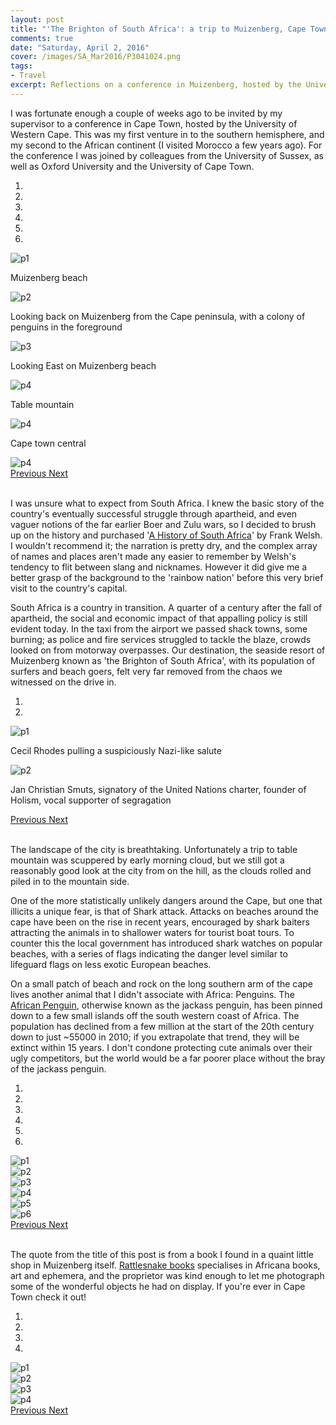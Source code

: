```yaml
---
layout: post
title: "'The Brighton of South Africa': a trip to Muizenberg, Cape Town"
comments: true
date: "Saturday, April 2, 2016"
cover: /images/SA_Mar2016/P3041024.png
tags:
- Travel
excerpt: Reflections on a conference in Muizenberg, hosted by the University of Western Cape
---
```


I was fortunate enough a couple of weeks ago to be invited by my supervisor to a conference in Cape Town, hosted by the University of Western Cape. This was my first venture in to the southern hemisphere, and my second to the African continent (I visited Morocco a few years ago). For the conference I was joined by colleagues from the University of Sussex, as well as Oxford University and the University of Cape Town.


<div id="carousel-example-generic-3" class="carousel slide" data-ride="carousel" data-interval="">
  <!-- Indicators -->
  <ol class="carousel-indicators">
    <li data-target="#carousel-example-generic" data-slide-to="0" class="active"></li>
    <li data-target="#carousel-example-generic" data-slide-to="1"></li>
    <li data-target="#carousel-example-generic" data-slide-to="2"></li>
    <li data-target="#carousel-example-generic" data-slide-to="3"></li>
    <li data-target="#carousel-example-generic" data-slide-to="4"></li>
    <li data-target="#carousel-example-generic" data-slide-to="5"></li>
  </ol>

  <!-- Wrapper for slides -->
  <div class="carousel-inner" role="listbox">
    <div class="item active">
      <img src="/images/SA_Mar2016/P3020977.png" alt="p1">
      <div class="carousel-caption">
        <p>Muizenberg beach</p>
      </div>
    </div>
    <div class="item">
      <img src="/images/SA_Mar2016/P3041024.png" alt="p2">
      <div class="carousel-caption">
        <p>Looking back on Muizenberg from the Cape peninsula, with a colony of penguins in the foreground</p>
      </div>
    </div>
    <div class="item">
      <img src="/images/SA_Mar2016/P3020970.png" alt="p3">
      <div class="carousel-caption">
        <p>Looking East on Muizenberg beach</p>
      </div>
    </div>
    <div class="item">
      <img src="/images/SA_Mar2016/P3051154.png" alt="p4">
      <div class="carousel-caption">
        <p>Table mountain</p>
      </div>
    </div>
    <div class="item">
      <img src="/images/SA_Mar2016/P3051199.png" alt="p4">
      <div class="carousel-caption">
        <p>Cape town central</p>
      </div>
    </div>
    <div class="item">
      <img src="/images/SA_Mar2016/P3051124.png" alt="p4">
    </div>
  </div>

  <!-- Controls -->
  <a class="left carousel-control" href="#carousel-example-generic-3" role="button" data-slide="prev">
    <span class="glyphicon glyphicon-chevron-left" aria-hidden="true"></span>
    <span class="sr-only">Previous</span>
  </a>
  <a class="right carousel-control" href="#carousel-example-generic-3" role="button" data-slide="next">
    <span class="glyphicon glyphicon-chevron-right" aria-hidden="true"></span>
    <span class="sr-only">Next</span>
  </a>
</div>
<br>

I was unsure what to expect from South Africa. I knew the basic story of the country's eventually successful struggle through apartheid, and even vaguer notions of the far earlier Boer and Zulu wars, so I decided to brush up on the history and purchased '[A History of South Africa](https://www.goodreads.com/book/show/706151.A_History_of_South_Africa)' by Frank Welsh. I wouldn't recommend it; the narration is pretty dry, and the complex array of names and places aren't made any easier to remember by Welsh's tendency to flit between slang and nicknames. However it did give me a better grasp of the background to the 'rainbow nation' before this very brief visit to the country's capital.

South Africa is a country in transition. A quarter of a century after the fall of apartheid, the social and economic impact of that appalling policy is still evident today. In the taxi from the airport we passed shack towns, some burning; as police and fire services struggled to tackle the blaze, crowds looked on from motorway overpasses. Our destination, the seaside resort of Muizenberg known as 'the Brighton of South Africa', with its population of surfers and beach goers, felt very far removed from the chaos we witnessed on the drive in.


<div id="carousel-example-generic-4" class="carousel slide" data-ride="carousel" data-interval="">
  <!-- Indicators -->
  <ol class="carousel-indicators">
    <li data-target="#carousel-example-generic" data-slide-to="0" class="active"></li>
    <li data-target="#carousel-example-generic" data-slide-to="1"></li>
  </ol>

  <!-- Wrapper for slides -->
  <div class="carousel-inner" role="listbox">
    <div class="item active">
      <img src="/images/SA_Mar2016/P3051121.png" alt="p1">
      <div class="carousel-caption">
        <p>Cecil Rhodes pulling a suspiciously Nazi-like salute</p>
      </div>
    </div>
    <div class="item">
      <img src="/images/SA_Mar2016/P3051128.png" alt="p2">
      <div class="carousel-caption">
        <p>Jan Christian Smuts, signatory of the United Nations charter, founder of Holism, vocal supporter of segragation</p>
      </div>
    </div>
  </div>

  <!-- Controls -->
  <a class="left carousel-control" href="#carousel-example-generic-4" role="button" data-slide="prev">
    <span class="glyphicon glyphicon-chevron-left" aria-hidden="true"></span>
    <span class="sr-only">Previous</span>
  </a>
  <a class="right carousel-control" href="#carousel-example-generic-4" role="button" data-slide="next">
    <span class="glyphicon glyphicon-chevron-right" aria-hidden="true"></span>
    <span class="sr-only">Next</span>
  </a>
</div>
<br>

The landscape of the city is breathtaking. Unfortunately a trip to table mountain was scuppered by early morning cloud, but we still got a reasonably good look at the city from on the hill, as the clouds rolled and piled in to the mountain side.

One of the more statistically unlikely dangers around the Cape, but one that illicits a unique fear, is that of Shark attack. Attacks on beaches around the cape have been on the rise in recent years, encouraged by shark baiters attracting the animals in to shallower waters for tourist boat tours. To counter this the local government has introduced shark watches on popular beaches, with a series of flags indicating the danger level similar to lifeguard flags on less exotic European beaches.

On a small patch of beach and rock on the long southern arm of the cape lives another animal that I didn't associate with Africa: Penguins. The [African Penguin](https://en.wikipedia.org/wiki/African_penguin), otherwise known as the jackass penguin, has been pinned down to a few small islands off the south western coast of Africa. The population has declined from a few million at the start of the 20th century down to just ~55000 in 2010; if you extrapolate that trend, they will be extinct within 15 years. I don't condone protecting cute animals over their ugly competitors, but the world would be a far poorer place without the bray of the jackass penguin.

<div id="carousel-example-generic" class="carousel slide" data-ride="carousel" data-interval="">
  <!-- Indicators -->
  <ol class="carousel-indicators">
    <li data-target="#carousel-example-generic" data-slide-to="0" class="active"></li>
    <li data-target="#carousel-example-generic" data-slide-to="1"></li>
    <li data-target="#carousel-example-generic" data-slide-to="2"></li>
    <li data-target="#carousel-example-generic" data-slide-to="3"></li>
    <li data-target="#carousel-example-generic" data-slide-to="4"></li>
    <li data-target="#carousel-example-generic" data-slide-to="5"></li>
  </ol>

  <!-- Wrapper for slides -->
  <div class="carousel-inner" role="listbox">
    <div class="item active">
      <img src="/images/SA_Mar2016/P3041097.png" alt="p1">
    </div>
    <div class="item">
      <img src="/images/SA_Mar2016/P3041038.png" alt="p2">
    </div>
    <div class="item">
      <img src="/images/SA_Mar2016/P3041074.png" alt="p3">
    </div>
    <div class="item">
      <img src="/images/SA_Mar2016/P3041087.png" alt="p4">
    </div>
    <div class="item">
      <img src="/images/SA_Mar2016/P3041045.png" alt="p5">
    </div>
    <div class="item">
      <img src="/images/SA_Mar2016/P3041039.png" alt="p6">
    </div>
  </div>

  <!-- Controls -->
  <a class="left carousel-control" href="#carousel-example-generic" role="button" data-slide="prev">
    <span class="glyphicon glyphicon-chevron-left" aria-hidden="true"></span>
    <span class="sr-only">Previous</span>
  </a>
  <a class="right carousel-control" href="#carousel-example-generic" role="button" data-slide="next">
    <span class="glyphicon glyphicon-chevron-right" aria-hidden="true"></span>
    <span class="sr-only">Next</span>
  </a>
</div>
<br>

The quote from the title of this post is from a book I found in a quaint little shop in Muizenberg itself. [Rattlesnake books](http://www.rattlesnakebooks.com/) specialises in Africana books, art and ephemera, and the proprietor was kind enough to let me photograph some of the wonderful objects he had on display. If you're ever in Cape Town check it out!

<div id="carousel-example-generic-2" class="carousel slide" data-ride="carousel" data-interval="">
  <!-- Indicators -->
  <ol class="carousel-indicators">
    <li data-target="#carousel-example-generic" data-slide-to="0" class="active"></li>
    <li data-target="#carousel-example-generic" data-slide-to="1"></li>
    <li data-target="#carousel-example-generic" data-slide-to="2"></li>
    <li data-target="#carousel-example-generic" data-slide-to="3"></li>
  </ol>

  <!-- Wrapper for slides -->
  <div class="carousel-inner" role="listbox">
    <div class="item active">
      <img src="/images/SA_Mar2016/P3030995.png" alt="p1">
    </div>
    <div class="item">
      <img src="/images/SA_Mar2016/P3030998.png" alt="p2">
    </div>
    <div class="item">
      <img src="/images/SA_Mar2016/P3030991.png" alt="p3">
    </div>
    <div class="item">
      <img src="/images/SA_Mar2016/P3030993.png" alt="p4">
    </div>
  </div>

  <!-- Controls -->
  <a class="left carousel-control" href="#carousel-example-generic-2" role="button" data-slide="prev">
    <span class="glyphicon glyphicon-chevron-left" aria-hidden="true"></span>
    <span class="sr-only">Previous</span>
  </a>
  <a class="right carousel-control" href="#carousel-example-generic-2" role="button" data-slide="next">
    <span class="glyphicon glyphicon-chevron-right" aria-hidden="true"></span>
    <span class="sr-only">Next</span>
  </a>
</div>
<br>
